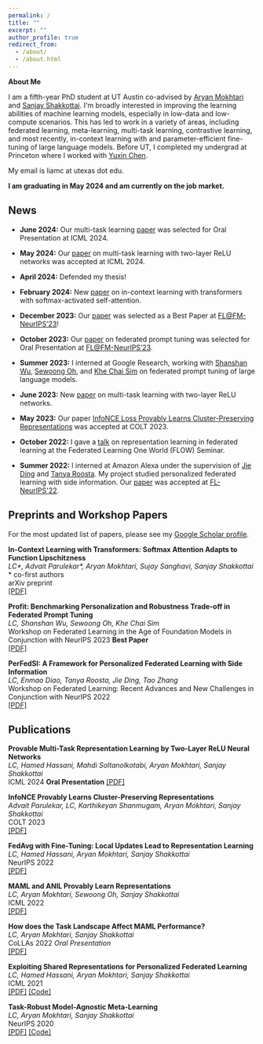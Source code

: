 ```yaml
---
permalink: /
title: ""
excerpt: ""
author_profile: true
redirect_from: 
  - /about/
  - /about.html
---
```


**About Me**

I am a fifth-year PhD student at UT Austin co-advised by [Aryan Mokhtari](https://sites.utexas.edu/mokhtari/) and [Sanjay Shakkottai](https://sites.google.com/view/sanjay-shakkottai/home). I'm broadly interested in improving the learning abilities of machine learning models, especially in low-data and low-compute scenarios. This has led to work in a variety of areas, including federated learning, meta-learning, multi-task learning, contrastive learning, and most recently, in-context learning with and parameter-efficient fine-tuning of large language models. Before UT, I completed my undergrad at Princeton where I worked with [Yuxin Chen](https://yuxinchen2020.github.io/).

My email is liamc at utexas dot edu.

**I am graduating in May 2024 and am currently on the job market.**

<!---
My CV can be found [here](https://liamc2196.github.io/files/Liamc_CV_nov22.pdf) (updated 11/2022).
--->

## News

- **June 2024:** Our multi-task learning [paper](https://arxiv.org/pdf/2307.06887.pdf) was selected for Oral Presentation at ICML 2024.

- **May 2024:** Our [paper](https://arxiv.org/pdf/2307.06887.pdf) on multi-task learning with two-layer ReLU networks was accepted at ICML 2024.

- **April 2024:** Defended my thesis! 

- **February 2024:** New [paper](https://arxiv.org/pdf/2402.11639.pdf) on in-context learning with transformers with softmax-activated self-attention.

- **December 2023:** Our [paper](https://arxiv.org/pdf/2310.04627.pdf) was selected as a Best Paper at [FL@FM-NeurIPS’23](https://federated-learning.org/fl@fm-neurips-2023/)!

- **October 2023:** Our [paper](https://arxiv.org/pdf/2310.04627.pdf) on federated prompt tuning was selected for Oral Presentation at [FL@FM-NeurIPS’23](https://federated-learning.org/fl@fm-neurips-2023/).

- **Summer 2023:** I interned at Google Research, working with [Shanshan Wu](https://wushanshan.github.io/), [Sewoong Oh](https://homes.cs.washington.edu/~sewoong/), and [Khe Chai Sim](https://scholar.google.com/citations?user=jnU62sUAAAAJ&hl=en) on federated prompt tuning of large language models.

- **June 2023:** New [paper](https://arxiv.org/pdf/2307.06887.pdf) on multi-task learning with two-layer ReLU networks.

- **May 2023:** Our paper [InfoNCE Loss Provably Learns Cluster-Preserving Representations](https://arxiv.org/pdf/2302.07920.pdf) was accepted at COLT 2023.

- **October 2022:** I gave a [talk](https://sites.google.com/view/one-world-seminar-series-flow/archive/2022) on representation learning in federated learning at the Federated Learning One World (FLOW) Seminar.

- **Summer 2022:** I interned at Amazon Alexa under the supervision of [Jie Ding](https://jding.org/) and [Tanya Roosta](https://www.amazon.science/author/tanya-g-roosta). My project studied personalized federated learning with side information. Our [paper](https://openreview.net/forum?id=HRZjvFkX-faD) was accepted at [FL-NeurIPS'22](https://federated-learning.org/fl-neurips-2022/). 


## Preprints and Workshop Papers

For the most updated list of papers, please see my [Google Scholar profile](https://scholar.google.com/citations?user=MRLe02cAAAAJ&hl=en).

**In-Context Learning with Transformers: Softmax Attention Adapts to Function Lipschitzness**  
*LC\*, Advait Parulekar\*, Aryan Mokhtari, Sujay Sanghavi, Sanjay Shakkottai*  
\* co-first authors  
arXiv preprint  
[\[PDF\]](https://arxiv.org/pdf/2402.11639)

<!---{% for post in site.publications reversed %}
          {% include archive-single.html %}
     {% endfor %}--->

**Profit: Benchmarking Personalization and Robustness Trade-off in Federated Prompt Tuning**  
*LC, Shanshan Wu, Sewoong Oh, Khe Chai Sim*  
Workshop on Federated Learning in the Age of Foundation Models in Conjunction with NeurIPS 2023  **Best Paper**  
[\[PDF\]](https://arxiv.org/pdf/2310.04627.pdf) 

**PerFedSI: A Framework for Personalized Federated Learning with Side Information**  
*LC, Enmao Diao, Tanya Roosta, Jie Ding, Tao Zhang*  
Workshop on Federated Learning: Recent Advances and New Challenges in Conjunction with NeurIPS 2022  
[\[PDF\]](https://openreview.net/pdf?id=HRZjvFkX-faD) 


## Publications

**Provable Multi-Task Representation Learning by Two-Layer ReLU Neural Networks**  
*LC, Hamed Hassani, Mahdi Soltanolkotabi, Aryan Mokhtari, Sanjay Shakkottai*  
ICML 2024 **Oral Presentation**
[\[PDF\]](https://arxiv.org/pdf/2307.06887.pdf)
     
**InfoNCE Provably Learns Cluster-Preserving Representations**  
*Advait Parulekar, LC, Karthikeyan Shanmugam, Aryan Mokhtari, Sanjay Shakkottai*  
COLT 2023  
[\[PDF\]](https://arxiv.org/pdf/2302.07920.pdf)

**FedAvg with Fine-Tuning: Local Updates Lead to Representation Learning**  
*LC, Hamed Hassani, Aryan Mokhtari, Sanjay Shakkottai*  
NeurIPS 2022     
[\[PDF\]](https://arxiv.org/pdf/2205.13692.pdf)

**MAML and ANIL Provably Learn Representations**  
*LC, Aryan Mokhtari, Sewoong Oh, Sanjay Shakkottai*  
ICML 2022     
[\[PDF\]](https://arxiv.org/pdf/2202.03483.pdf)

**How does the Task Landscape Affect MAML Performance?**  
*LC, Aryan Mokhtari, Sanjay Shakkottai*  
CoLLAs 2022 *Oral Presentation*   
[\[PDF\]](https://arxiv.org/pdf/2010.14672.pdf)

**Exploiting Shared Representations for Personalized Federated
Learning**  
*LC, Hamed Hassani, Aryan Mokhtari, Sanjay Shakkottai*  
ICML 2021    
[\[PDF\]](https://arxiv.org/pdf/2102.07078.pdf) [\[Code\]](https://github.com/lgcollins/FedRep)

**Task-Robust Model-Agnostic Meta-Learning**  
*LC, Aryan Mokhtari, Sanjay Shakkottai*  
NeurIPS 2020    
[\[PDF\]](https://arxiv.org/abs/2002.04766.pdf) [\[Code\]](https://github.com/lgcollins/tr-maml)
